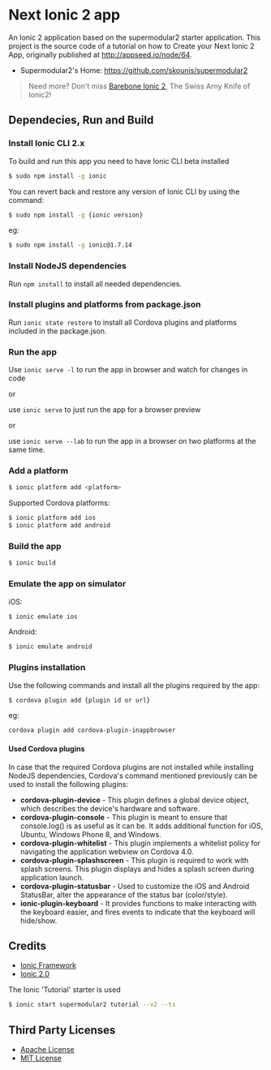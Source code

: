 # Next Ionic 2 app
An Ionic 2 application based on the supermodular2 starter application. This project is the source code of a tutorial on how to Create your Next Ionic 2 App, originally published at http://appseed.io/node/64.

* Supermodular2's Home: https://github.com/skounis/supermodular2

> Need more? Don't miss [Barebone Ionic 2](http://appseed.io/barebone-ionic-2), The Swiss Arny Knife of Ionic2!

## Dependecies, Run and Build

### Install Ionic CLI 2.x
To build and run this app you need to have Ionic CLI beta installed

```bash
$ sudo npm install -g ionic
```

You can revert back and restore any version of Ionic CLI by using the command:
```bash
$ sudo npm install -g {ionic version}
```

eg:
```bash
$ sudo npm install -g ionic@1.7.14
```

### Install NodeJS dependencies
Run `npm install` to install all needed dependencies.

### Install plugins and platforms from package.json
Run `ionic state restore` to install all Cordova plugins and platforms included in the package.json.

### Run the app
Use `ionic serve -l` to run the app in browser and watch for changes in code

or

use `ionic serve` to just run the app for a browser preview

or

use `ionic serve --lab` to run the app in a browser on two platforms at the same time.

### Add a platform
```bash
$ ionic platform add <platform>
```

Supported Cordova platforms:
```bash
$ ionic platform add ios
$ ionic platform add android
```

### Build the app
```bash
$ ionic build
```

### Εmulate the app on simulator
iOS:
```bash
$ ionic emulate ios
```

Android:
```bash
$ ionic emulate android
```

### Plugins installation
Use the following commands and install all the plugins required by the app:
```bash
$ cordova plugin add {plugin id or url}
```

eg:
```bash
cordova plugin add cordova-plugin-inappbrowser
```

#### Used Cordova plugins
In case that the required Cordova plugins are not installed while installing NodeJS dependencies, Cordova's command mentioned previously can be used to install the following plugins:

* **cordova-plugin-device** - This plugin defines a global device object, which describes the device's hardware and software.
* **cordova-plugin-console** - This plugin is meant to ensure that console.log() is as useful as it can be. It adds additional function for iOS, Ubuntu, Windows Phone 8, and Windows.
* **cordova-plugin-whitelist** - This plugin implements a whitelist policy for navigating the application webview on Cordova 4.0.
* **cordova-plugin-splashscreen** - This plugin is required to work with splash screens. This plugin displays and hides a splash screen during application launch.
* **cordova-plugin-statusbar** - Used to customize the iOS and Android StatusBar, alter the appearance of the status bar (color/style).
* **ionic-plugin-keyboard** - It provides functions to make interacting with the keyboard easier, and fires events to indicate that the keyboard will hide/show.

## Credits

* [Ionic Framework](http://ionicframework.com/)
* [Ionic 2.0](http://ionic.io/2)

The Ionic 'Tutorial' starter is used
```bash
$ ionic start supermodular2 tutorial --v2 --ts
```

## Third Party Licenses
* [Apache License](http://www.apache.org/licenses/)
* [MIT License](https://opensource.org/licenses/MIT)
